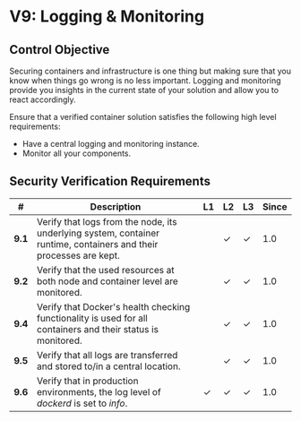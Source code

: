 # V9:	Logging & Monitoring

## Control Objective

Securing containers and infrastructure is one thing but making sure that you know when things go wrong is no less important. Logging and monitoring provide you insights in the current state of your solution and allow you to react accordingly.

Ensure that a verified container solution satisfies the following high level requirements:

* Have a central logging and monitoring instance.
* Monitor all your components.

## Security Verification Requirements

| # | Description | L1 | L2 | L3 | Since |
| --- | --- | --- | --- | -- | -- |
| **9.1** | Verify that logs from the node, its underlying system, container runtime, containers and their processes are kept. |  | ✓ | ✓ | 1.0 |
| **9.2** | Verify that the used resources at both node and container level are monitored. |  | ✓ | ✓ | 1.0 |
| **9.4** | Verify that Docker's health checking functionality is used for all containers and their status is monitored. |  | ✓ | ✓ | 1.0 |
| **9.5** | Verify that all logs are transferred and stored to/in a central location. |  | ✓ | ✓ | 1.0 |
| **9.6** | Verify that in production environments, the log level of _dockerd_ is set to _info_. | ✓ | ✓ | ✓ | 1.0 |
